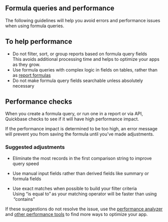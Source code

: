 ## Formula queries and performance

The following guidelines will help you avoid errors and performance issues when using formula queries.

## To help performance

-   Do not filter, sort, or group reports based on formula query fields  
    This avoids additional processing time and helps to optimize your apps as they grow.
-   Use formula queries with complex logic in fields on tables, rather than as [report formulas](https://helpv2.quickbase.com/hc/en-us/articles/4570272620052)
-   Do not make formula query fields searchable unless absolutely necessary

## Performance checks

When you create a formula query, or run one in a report or via API, Quickbase checks to see if it will have high performance impact. 

If the performance impact is determined to be too high, an error message will prevent you from saving the formula until you've made adjustments.

### Suggested adjustments

-   Eliminate the most records in the first comparison string to improve query speed
    
-   Use manual input fields rather than derived fields like summary or formula fields
    
-   Use exact matches when possible to build your filter criteria  
    Using “is equal to” as your matching operator will be faster than using  “contains”
    

If these suggestions do not resolve the issue, use the [performance analyzer](https://helpv2.quickbase.com/hc/en-us/articles/4570366376596) and [other performance tools](https://helpv2.quickbase.com/hc/en-us/articles/14598511642772) to find more ways to optimize your app.